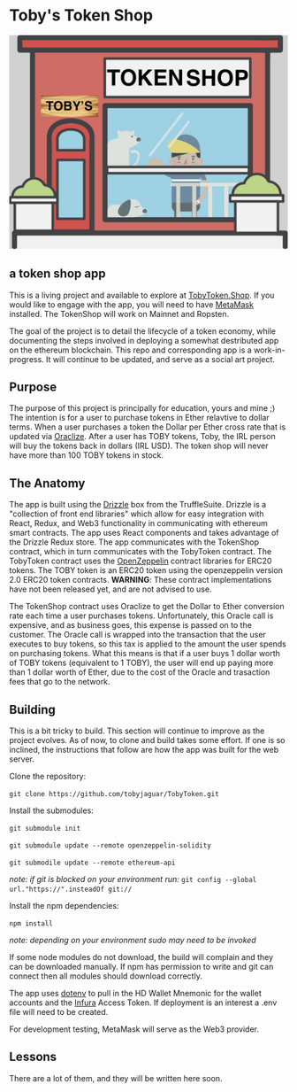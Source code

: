 # Toby's Token Shop
![](https://github.com/tobyjaguar/TobyToken/blob/master/src/assets/Shop.jpg)
## a token shop app
This is a living project and available to explore at [TobyToken.Shop](https://www.tobytoken.shop). If you would like to engage with the app, you will need to have [MetaMask](https://metamask.io/) installed.
The TokenShop will work on Mainnet and Ropsten. 

The goal of the project is to detail the lifecycle of a token economy, while documenting the steps involved in deploying a somewhat destributed app on the ethereum blockchain. This repo and corresponding app is a work-in-progress. It will continue to be updated, and serve as a social art project.

## Purpose
The purpose of this project is principally for education, yours and mine ;) The intention is for a user to purchase tokens in Ether relavtive to dollar terms. When a user purchases a token the Dollar per Ether cross rate that is updated via [Oraclize](http://www.oraclize.it/). After a user has TOBY tokens, Toby, the IRL person will buy the tokens back in dollars (IRL USD). The token shop will never have more than 100 TOBY tokens in stock.

## The Anatomy
The app is built using the [Drizzle](https://www.truffleframework.com/docs/drizzle/overview) box from the TruffleSuite. Drizzle is a "collection of front end libraries" which allow for easy integration with React, Redux, and Web3 functionality in communicating with ethereum smart contracts. The app uses React components and takes advantage of the Drizzle Redux store. The app communicates with the TokenShop contract, which in turn communicates with the TobyToken contract. The TobyToken contract uses the [OpenZeppelin](https://openzeppelin.org/) contract libraries for ERC20 tokens. The TOBY token is an ERC20 token using the openzeppelin version 2.0 ERC20 token contracts. **WARNING**: These contract implementations have not been released yet, and are not advised to use.

The TokenShop contract uses Oraclize to get the Dollar to Ether conversion rate each time a user purchases tokens. Unfortunately, this Oracle call is expensive, and as business goes, this expense is passed on to the customer. The Oracle call is wrapped into the transaction that the user executes to buy tokens, so this tax is applied to the amount the user spends on purchasing tokens. What this means is that if a user buys 1 dollar worth of TOBY tokens (equivalent to 1 TOBY), the user will end up paying more than 1 dollar worth of Ether, due to the cost of the Oracle and trasaction fees that go to the network.

## Building
This is a bit tricky to build. This section will continue to improve as the project evolves. As of now, to clone and build takes some effort. If one is so inclined, the instructions that follow are how the app was built for the web server.

Clone the repository:

`git clone https://github.com/tobyjaguar/TobyToken.git`
   
Install the submodules:

`git submodule init`

`git submodule update --remote openzeppelin-solidity`

`git submodile update --remote ethereum-api`

*note: if git is blocked on your environment run:* 
`git config --global url."https://".insteadOf git://`

Install the npm dependencies:

`npm install`

*note: depending on your environment sudo may need to be invoked*

If some node modules do not download, the build will complain and they can be downloaded manually. If npm has permission to write and git can connect then all modules should download correctly. 
 
The app uses [dotenv](https://www.npmjs.com/package/dotenv) to pull in the HD Wallet Mnemonic for the wallet accounts and the [Infura](https://infura.io/) Access Token. If deployment is an interest a .env file will need to be created.

For development testing, MetaMask will serve as the Web3 provider.

## Lessons

There are a lot of them, and they will be written here soon.